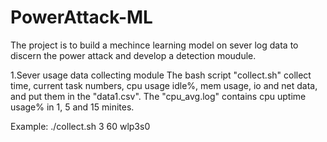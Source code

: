 # PowerAttack-ML
The project is to build a mechince learning model on sever log data to discern the power attack and develop a detection moudule.

1.Sever usage data collecting module
  The bash script "collect.sh" collect time, current task numbers, cpu usage idle%, mem usage, io and net data, and put them in the "data1.csv".
  The "cpu_avg.log" contains cpu uptime usage% in 1, 5 and 15 minites.
 
 Example:
         ./collect.sh 3 60 wlp3s0
